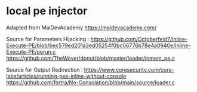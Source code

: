 # local pe injector

Adapted from MalDevAcademy https://maldevacademy.com/


Source for Parameters Hijacking : 
https://github.com/Octoberfest7/Inline-Execute-PE/blob/bec579ed201a3ed05254f0bc06776b78e4a0940e/Inline-Execute-PE/perun.c
https://github.com/TheWover/donut/blob/master/loader/inmem_pe.c


Source for Output Redirection : 
https://www.coresecurity.com/core-labs/articles/running-pes-inline-without-console
https://github.com/fortra/No-Consolation/blob/main/source/loader.c

